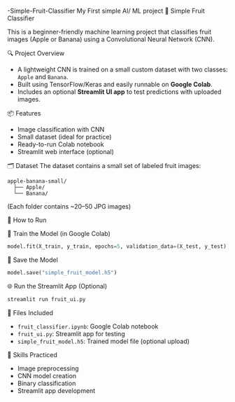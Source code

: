 -Simple-Fruit-Classifier
My First  simple AI/ ML project
 🍎 Simple Fruit Classifier 

This is a beginner-friendly machine learning project that classifies fruit images (Apple or Banana) using a Convolutional Neural Network (CNN).

🔍 Project Overview
- A lightweight CNN is trained on a small custom dataset with two classes: `Apple` and `Banana`.
- Built using TensorFlow/Keras and easily runnable on **Google Colab**.
- Includes an optional **Streamlit UI app** to test predictions with uploaded images.

 📦 Features
- Image classification with CNN
- Small dataset (ideal for practice)
- Ready-to-run Colab notebook
- Streamlit web interface (optional)

 🗂 Dataset
The dataset contains a small set of labeled fruit images:

```
apple-banana-small/
  ├── Apple/
  └── Banana/
```

(Each folder contains ~20–50 JPG images)

🚀 How to Run

🧠 Train the Model (in Google Colab)
```python
model.fit(X_train, y_train, epochs=5, validation_data=(X_test, y_test))
```
💾 Save the Model
```python
model.save("simple_fruit_model.h5")
```

 🌐 Run the Streamlit App (Optional)
```bash
streamlit run fruit_ui.py
```
 📁 Files Included
- `fruit_classifier.ipynb`: Google Colab notebook
- `fruit_ui.py`: Streamlit app for testing
- `simple_fruit_model.h5`: Trained model file (optional upload)

 🧠 Skills Practiced
- Image preprocessing
- CNN model creation
- Binary classification
- Streamlit app development
